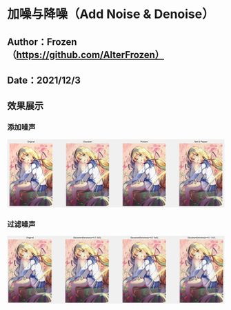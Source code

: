# 加噪与降噪（Add Noise & Denoise）
## Author：Frozen（https://github.com/AlterFrozen）
## Date：2021/12/3
## 效果展示
### 添加噪声

![show_addnoise](./show_addnoise.png)

### 过滤噪声

![show_addnoise](./show_denoise.png)